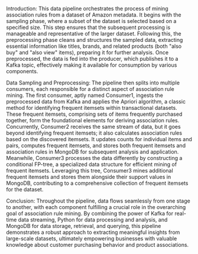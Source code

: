 Introduction:
This data pipeline orchestrates the process of mining association rules from a dataset of Amazon metadata. It begins with the sampling phase, where a subset of the dataset is selected based on a specified size. This step ensures that the subsequent processing is manageable and representative of the larger dataset. Following this, the preprocessing phase cleans and structures the sampled data, extracting essential information like titles, brands, and related products (both "also buy" and "also view" items), preparing it for further analysis. Once preprocessed, the data is fed into the producer, which publishes it to a Kafka topic, effectively making it available for consumption by various components.

Data Sampling and Preprocessing:
The pipeline then splits into multiple consumers, each responsible for a distinct aspect of association rule mining. The first consumer, aptly named Consumer1, ingests the preprocessed data from Kafka and applies the Apriori algorithm, a classic method for identifying frequent itemsets within transactional datasets. These frequent itemsets, comprising sets of items frequently purchased together, form the foundational elements for deriving association rules. Concurrently, Consumer2 receives the same stream of data, but it goes beyond identifying frequent itemsets; it also calculates association rules based on the discovered itemsets. It updates counts for individual items and pairs, computes frequent itemsets, and stores both frequent itemsets and association rules in MongoDB for subsequent analysis and application. Meanwhile, Consumer3 processes the data differently by constructing a conditional FP-tree, a specialized data structure for efficient mining of frequent itemsets. Leveraging this tree, Consumer3 mines additional frequent itemsets and stores them alongside their support values in MongoDB, contributing to a comprehensive collection of frequent itemsets for the dataset.

Conclusion:
Throughout the pipeline, data flows seamlessly from one stage to another, with each component fulfilling a crucial role in the overarching goal of association rule mining. By combining the power of Kafka for real-time data streaming, Python for data processing and analysis, and MongoDB for data storage, retrieval, and querying, this pipeline demonstrates a robust approach to extracting meaningful insights from large-scale datasets, ultimately empowering businesses with valuable knowledge about customer purchasing behavior and product associations.
